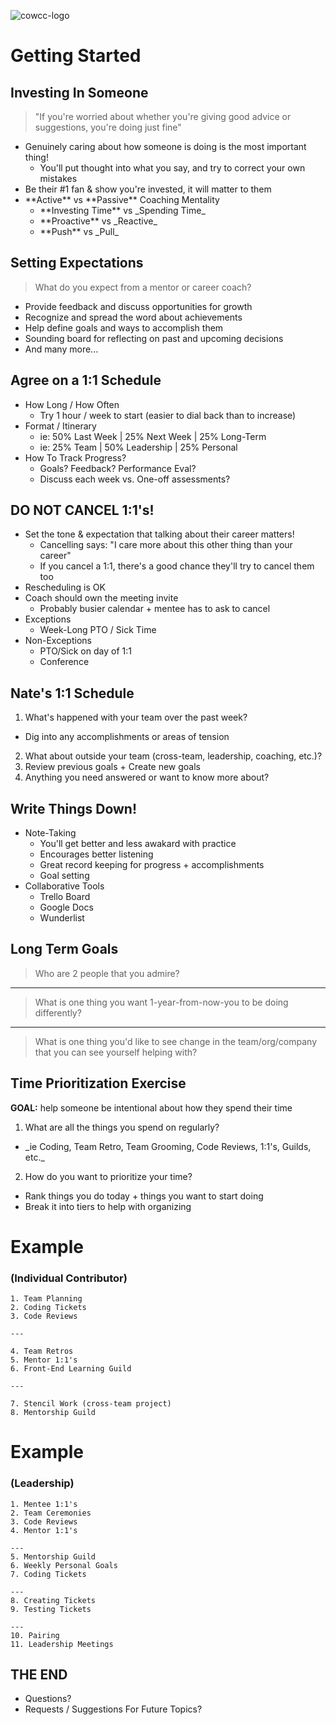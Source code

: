 ![cowcc-logo](http://proofofthought.io/cdn/img/cowcc-logo.png)
# Getting Started



## Investing In Someone
> "If you're worried about whether you're giving good advice or suggestions, you're doing just fine"

* <!-- .element class="fragment" data-fragment-index="1" -->Genuinely caring about how someone is doing is the most important thing!
  * <!-- .element class="fragment" data-fragment-index="1" -->You'll put thought into what you say, and try to correct your own mistakes
* <!-- .element class="fragment" data-fragment-index="2" -->Be their #1 fan & show you're invested, it will matter to them
* <!-- .element class="fragment" data-fragment-index="3" -->**Active** vs **Passive** Coaching Mentality
  * <!-- .element class="fragment" data-fragment-index="3" -->**Investing Time** vs _Spending Time_
  * <!-- .element class="fragment" data-fragment-index="3" -->**Proactive** vs _Reactive_
  * <!-- .element class="fragment" data-fragment-index="3" -->**Push** vs _Pull_



## Setting Expectations
> What do you expect from a mentor or career coach?

* Provide feedback and discuss opportunities for growth
* Recognize and spread the word about achievements
* Help define goals and ways to accomplish them
* Sounding board for reflecting on past and upcoming decisions
* And many more...



## Agree on a 1:1 Schedule
* How Long / How Often
  * Try 1 hour / week to start (easier to dial back than to increase)
* Format / Itinerary
  * ie: 50% Last Week | 25% Next Week | 25% Long-Term
  * ie: 25% Team | 50% Leadership | 25% Personal
* How To Track Progress?
  * Goals? Feedback? Performance Eval?
  * Discuss each week vs. One-off assessments?


## DO NOT CANCEL 1:1's!
* <!-- .element class="fragment" data-fragment-index="1"-->Set the tone & expectation that talking about their career matters!
  * <!-- .element class="fragment" data-fragment-index="2"-->Cancelling says: "I care more about this other thing than your career"
  * <!-- .element class="fragment" data-fragment-index="3"-->If you cancel a 1:1, there's a good chance they'll try to cancel them too
* <!-- .element class="fragment" data-fragment-index="4"-->Rescheduling is OK
* <!-- .element class="fragment" data-fragment-index="5"-->Coach should own the meeting invite
  * <!-- .element class="fragment" data-fragment-index="5"-->Probably busier calendar + mentee has to ask to cancel
* <!-- .element class="fragment" data-fragment-index="6"-->Exceptions
  * <!-- .element class="fragment" data-fragment-index="6"-->Week-Long PTO / Sick Time
* <!-- .element class="fragment" data-fragment-index="7" -->Non-Exceptions
  * <!-- .element class="fragment" data-fragment-index="7" -->PTO/Sick on day of 1:1
  * <!-- .element class="fragment" data-fragment-index="7" -->Conference 


## Nate's 1:1 Schedule
1. What's happened with your team over the past week?
  * Dig into any accomplishments or areas of tension
2. What about outside your team (cross-team, leadership, coaching, etc.)?
3. Review previous goals + Create new goals
4. Anything you need answered or want to know more about?



## Write Things Down!
* Note-Taking
  * You'll get better and less awakard with practice
  * Encourages better listening
  * Great record keeping for progress + accomplishments
  * Goal setting
* <!-- .element class="fragment" data-fragment-index="1" -->Collaborative Tools
  * <!-- .element class="fragment" data-fragment-index="1" -->Trello Board
  * <!-- .element class="fragment" data-fragment-index="1" -->Google Docs
  * <!-- .element class="fragment" data-fragment-index="1" -->Wunderlist



## Long Term Goals

> Who are 2 people that you admire?

---

> What is one thing you want 1-year-from-now-you to be doing differently?

---

> What is one thing you'd like to see change in the team/org/company that you can see yourself helping with?



## Time Prioritization Exercise
**GOAL:** help someone be intentional about how they spend their time
1. <!-- .element class="fragment" data-fragment-index="1" -->What are all the things you spend on regularly?
  * <!-- .element class="fragment" data-fragment-index="1" -->_ie Coding, Team Retro, Team Grooming, Code Reviews, 1:1's, Guilds, etc._  
2. <!-- .element class="fragment" data-fragment-index="2" -->How do you want to prioritize your time?
  * <!-- .element class="fragment" data-fragment-index="2" -->Rank things you do today + things you want to start doing
  * <!-- .element class="fragment" data-fragment-index="2" -->Break it into tiers to help with organizing 


# Example
### (Individual Contributor)
```
1. Team Planning
2. Coding Tickets
3. Code Reviews

---

4. Team Retros
5. Mentor 1:1's
6. Front-End Learning Guild

---

7. Stencil Work (cross-team project)
8. Mentorship Guild
```


# Example
### (Leadership)
```
1. Mentee 1:1's
2. Team Ceremonies
3. Code Reviews
4. Mentor 1:1's

---
5. Mentorship Guild
6. Weekly Personal Goals
7. Coding Tickets

---
8. Creating Tickets
9. Testing Tickets

---
10. Pairing
11. Leadership Meetings
```



## THE END
* Questions?
* Requests / Suggestions For Future Topics?

